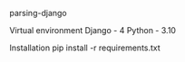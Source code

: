 parsing-django

Virtual environment
Django - 4 Python - 3.10

Installation
pip install -r requirements.txt
